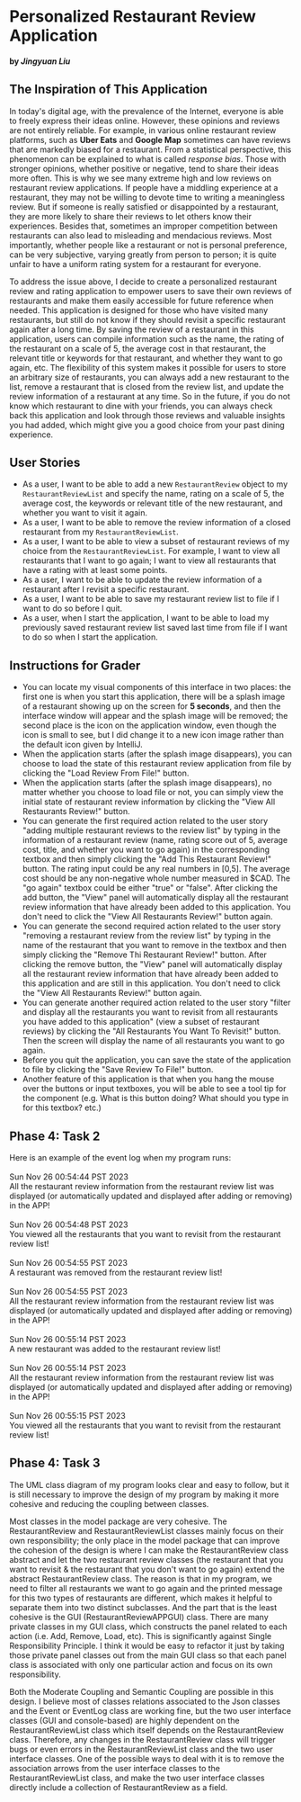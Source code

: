 # Personalized Restaurant Review Application
#### by *Jingyuan Liu*

## The Inspiration of This Application
In today's digital age, with the prevalence of the Internet,
everyone is able to freely express their ideas online. However,
these opinions and reviews are not entirely reliable.
For example, in various online restaurant review platforms, 
such as **Uber Eats** and **Google Map**
sometimes can have reviews that are  markedly biased for a restaurant.
From a statistical perspective, this phenomenon can be
explained to what is called *response bias*. Those with
stronger opinions, whether positive or negative, 
tend to share their ideas more often.
This is why we see many extreme high and low reviews on 
restaurant review applications. If people have a middling 
experience at a restaurant, they may not be willing to devote time to writing
a meaningless review. But if someone is really satisfied 
or disappointed by a restaurant, they are more likely to 
share their reviews to let others know their experiences.
Besides that, sometimes an improper competition between 
restaurants can also lead to misleading and mendacious reviews.
Most importantly, whether people like a restaurant or not
is personal preference, can be very subjective, varying greatly from person to person; 
it is quite unfair to have a uniform rating system for
a restaurant for everyone.

To address the issue above, I decide to create a personalized 
restaurant review and rating application to empower users to save their
own reviews of restaurants and make them easily accessible for future reference when needed. 
This application is designed for those who have visited many 
restaurants, but still do not know if they should revisit a specific 
restaurant again after a long time. By saving the review of a restaurant
in this application, users can compile information such as the name, the rating of 
the restaurant on a scale of 5, the average cost in that restaurant, the relevant title or 
keywords for that restaurant, and whether they want to go again, etc.
The flexibility of this system makes it possible for users to store an arbitrary size of restaurants, you can always 
add a new restaurant to the list, remove a restaurant that is closed from the 
review list, and update the review information of a restaurant at any time.
So in the future, if you do not know which restaurant to dine with your friends,
you can always check back this application and look through those reviews and valuable insights
you had added, which might give you a good choice from your past dining experience.



## User Stories
- As a user, I want to be able to add a new `RestaurantReview` object to my `RestaurantReviewList`
and specify the name, rating on a scale of 5, the average cost, the keywords or relevant title of the 
new restaurant, and whether you want to visit it again.
- As a user, I want to be able to remove the review information of a closed restaurant
from my `RestaurantReviewList`.
- As a user, I want to be able to view a subset of restaurant reviews of my choice from 
the `RestaurantReviewList`. For example, I want to view all restaurants that I want to go again;
I want to view all restaurants that have a rating with at least some points.
- As a user, I want to be able to update the review information of a restaurant after I revisit 
a specific restaurant.
- As a user, I want to be able to save my restaurant review list to file if I want to do so before I quit.
- As a user, when I start the application, I want to be able to load my 
previously saved restaurant review list saved last time from file if I want to do so when I start the application.
  

## Instructions for Grader
- You can locate my visual components of this interface in two places: the first one is when you start this 
application, there will be a splash image of a restaurant showing up on the screen for **5 seconds**, 
and then the interface window will appear and the splash image will be removed; the second place is the icon 
on the application window, even though the icon is small to see, but I did change it to a new icon image rather 
than the default icon given by IntelliJ.
- When the application starts (after the splash image disappears), you can choose to load the state of 
this restaurant review application from file by clicking the "Load Review From File!" button.
- When the application starts  (after the splash image disappears), no matter whether you choose to load
file or not, you can simply view the initial state of restaurant review information by clicking the "View All 
Restaurants Review!" button.
- You can generate the first required action related to the user story "adding multiple restaurant reviews to the
review list" by typing in the information of a restaurant review (name, rating score out of 5, average cost,
title, and whether you want to go again) in the corresponding textbox and then simply clicking the "Add This Restaurant
Review!" button. The rating input could be any real numbers in [0,5]. The average cost should be any 
non-negative whole number measured in $CAD. The "go again" textbox could be either "true" or "false". After clicking 
the add button, the "View" panel will automatically display all the restaurant review information
that have already been added to this application. You don't need to click the "View All Restaurants Review!" button
again.
- You can generate the second required action related to the user story "removing a restaurant review from the
review list" by typing in the name of the restaurant that you want to remove in the textbox and then simply clicking 
the "Remove Thi Restaurant Review!" button. After clicking the remove button, the "View" panel will automatically 
display all the restaurant review information that have already been added to this application and are still in 
this application. You don't need to click the "View All Restaurants Review!" button again.
- You can generate another required action related to the user story "filter and display all the restaurants 
you want to revisit from all restaurants you have added to this application" (view a subset of restaurant reviews) 
by clicking the "All Restaurants You Want To Revisit!" button. Then the screen will display the name of all restaurants 
you want to go again.
- Before you quit the application, you can save the state of the application to file by clicking the 
"Save Review To File!" button.
- Another feature of this application is that when you hang the mouse over the buttons or input textboxes, you will be 
able to see a tool tip for the component (e.g. What is this button doing? What should you type in for 
this textbox? etc.)

## Phase 4: Task 2
Here is an example of the event log when my program runs:\
\
Sun Nov 26 00:54:44 PST 2023\
All the restaurant review information from the restaurant review list was displayed 
(or automatically updated and displayed after adding or removing) in the APP!\
\
Sun Nov 26 00:54:48 PST 2023\
You viewed all the restaurants that you want to revisit from the restaurant review list!\
\
Sun Nov 26 00:54:55 PST 2023\
A restaurant was removed from the restaurant review list!\
\
Sun Nov 26 00:54:55 PST 2023\
All the restaurant review information from the restaurant review list was displayed 
(or automatically updated and displayed after adding or removing) in the APP!\
\
Sun Nov 26 00:55:14 PST 2023\
A new restaurant was added to the restaurant review list!\
\
Sun Nov 26 00:55:14 PST 2023\
All the restaurant review information from the restaurant review list was displayed 
(or automatically updated and displayed after adding or removing) in the APP!\
\
Sun Nov 26 00:55:15 PST 2023\
You viewed all the restaurants that you want to revisit from the restaurant review list!

## Phase 4: Task 3
The UML class diagram of my program looks clear and easy to follow, but it is still necessary
to improve the design of my program by making it more cohesive and reducing the coupling 
between classes. 

Most classes in the model package are very cohesive. The RestaurantReview and RestaurantReviewList
classes mainly focus on their own  responsibility; the only place in the model package that can 
improve the cohesion of the design is where I can make the RestaurantReview class abstract and
let the two restaurant review classes (the restaurant that you want to revisit & the restaurant 
that you don't want to go again) extend the abstract RestaurantReview class. The reason is that
in my program, we need to filter all restaurants we want to go again and the printed message for 
this two types of restaurants are different, which makes it helpful to separate them into two distinct
subclasses. And the part that is the least cohesive is the GUI (RestaurantReviewAPPGUI) class.
There are many private classes in my GUI class, which constructs the panel related to each action
(i.e. Add, Remove, Load, etc). This is significantly against Single Responsibility Principle. I 
think it would be easy to refactor it just by taking those private panel classes out from the main
GUI class so that each panel class is associated with only one particular action and focus on its 
own responsibility.

Both the Moderate Coupling and Semantic Coupling are possible in this design. I believe most of 
classes relations associated to the Json classes and the Event or EventLog class are working fine,
but the two user interface classes (GUI and console-based) are highly dependent on the 
RestaurantReviewList class which itself depends on the RestaurantReview class. Therefore, any 
changes in the RestaurantReview class will trigger bugs or even errors in the RestaurantReviewList
class and the two user interface classes. One of the possible ways to deal with it is to remove 
the association arrows from the user interface classes to the RestaurantReviewList class, and make
the two user interface classes directly include a collection of RestaurantReview as a field.